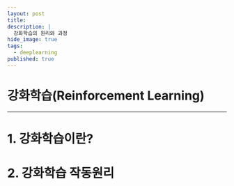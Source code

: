 ```yaml
---
layout: post
title: 
description: |
  강화학습의 원리와 과정
hide_image: true
tags:
  - deeplearning
published: true
---
```


# 강화학습(Reinforcement Learning)
* * *


# 1. 강화학습이란?

# 2. 강화학습 작동원리
